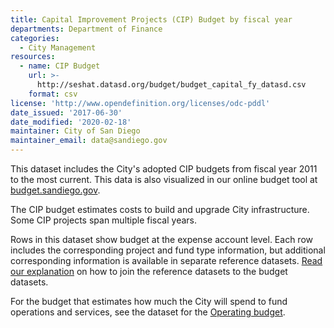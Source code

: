 ```yaml
---
title: Capital Improvement Projects (CIP) Budget by fiscal year
departments: Department of Finance
categories:
  - City Management
resources:
  - name: CIP Budget
    url: >-
      http://seshat.datasd.org/budget/budget_capital_fy_datasd.csv
    format: csv
license: 'http://www.opendefinition.org/licenses/odc-pddl'
date_issued: '2017-06-30'
date_modified: '2020-02-18'
maintainer: City of San Diego
maintainer_email: data@sandiego.gov
---
```

This dataset includes the City's adopted CIP budgets from fiscal year 2011 to the most current. This data is also visualized in our online budget tool at [budget.sandiego.gov](https://budget.sandiego.gov/transparency#/).
<!--more-->

The CIP budget estimates costs to build and upgrade City infrastructure. Some CIP projects span multiple fiscal years.

Rows in this dataset show budget at the expense account level. Each row includes the corresponding project and fund type information, but additional corresponding information is available in separate reference datasets. [Read our explanation](/budget-topic/) on how to join the reference datasets to the budget datasets.

For the budget that estimates how much the City will spend to fund operations and services, see the dataset for the [Operating budget](/datasets/operating-budget/).